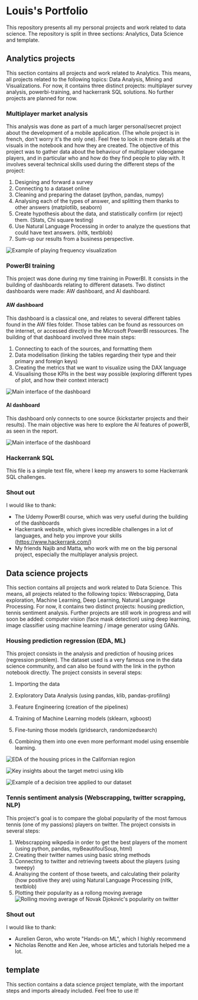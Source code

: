 # Louis's Portfolio

This repository presents all my personal projects and work related to data science. The repository is split in three sections: Analytics, Data Science and template.

## Analytics projects

This section contains all projects and work related to Analytics. This means, all projects related to the following topics: Data Analysis, Mining and Visualizations. 
For now, it contains three distinct projects: multiplayer survey analysis, powerbi-training, and hackerrank SQL solutions. No further projects are planned for now.

### Multiplayer market analysis

This analysis was done as part of a much larger personal/secret project about the development of a mobile application. (The whole project is in french, don't worry it's the only one). Feel free to look in more details at the visuals in the notebook and how they are created.
The objective of this project was to gather data about the behaviour of multiplayer videogame players, and in particular who and how do they find people to play with. It involves several technical skills used during the different steps of the project:

1. Designing and forward a survey
2. Connecting to a dataset online
3. Cleaning and preparing the dataset (python, pandas, numpy)
4. Analysing each of the types of answer, and splitting them thanks to other answers (matplotlib, seaborn)
5. Create hypothesis about the data, and statistically confirm (or reject) them. (Stats, Chi square testing)
6. Use Natural Language Processing in order to analyze the questions that could have text answers. (nltk, textblob)
6. Sum-up our results from a business perspective.


![Example of playing frequency visualization](https://github.com/grillon6u/Data-Science-projects/blob/main/template%26images/images/marketAnalysis.PNG)

### PowerBI training

This project was done during my time training in PowerBI. It consists in the building of dashboards relating to different datasets. Two distinct dashboards were made: AW dashboard, and AI dashboard.

#### AW dashboard

This dashboard is a classical one, and relates to several different tables found in the AW files folder. Those tables can be found as ressources on the internet, or accessed directly in the Microsoft PowerBI ressources.
The building of that dashboard involved three main steps:

1. Connecting to each of the sources, and formatting them
2. Data modelisation (linking the tables regarding their type and their primary and foreign keys)
3. Creating the metrics that we want to visualize using the DAX language
4. Visualising those KPIs in the best way possible (exploring different types of plot, and how their context interact)

![Main interface of the dashboard](https://github.com/grillon6u/Data-Science-projects/blob/main/template%26images/images/pBI_AW.PNG)
#### AI dashboard

This dashboard only connects to one source (kickstarter projects and their results). The main objective was here to explore the AI features of powerBI, as seen in the report.

![Main interface of the dashboard](https://github.com/grillon6u/Data-Science-projects/blob/main/template%26images/images/pBI_AI.PNG)

### Hackerrank SQL

This file is a simple text file, where I keep my answers to some Hackerrank SQL challenges.

### Shout out

I would like to thank:
- The Udemy PowerBI course, which was very useful during the building of the dashboards
- Hackerrank website, which gives incredible challenges in a lot of languages, and help you improve your skills (https://www.hackerrank.com/)
- My friends Najib and Matta, who work with me on the big personal project, especially the multiplayer analysis project.

## Data science projects

This section contains all projects and work related to Data Science. This means, all projects related to the following topics: Webscrapping, Data exploration, Machine Learning, Deep Learning, Natural Language Processing.
For now, it contains two distinct projects: housing prediction, tennis sentiment analysis.
Further projects are still work in progress and will soon be added: computer vision (face mask detection) using deep learning, image classifier using machine learning / image generator using GANs.

### Housing prediction regression (EDA, ML)

This project consists in the analysis and prediction of housing prices (regression problem). The dataset used is a very famous one in the data science community, and can also be found with the link in the python notebook directly.
The project consists in several steps:

1. Importing the data
2. Exploratory Data Analysis (using pandas, klib, pandas-profiling)


3. Feature Engineering (creation of the pipelines)
4. Training of Machine Learning models (sklearn, xgboost)

5. Fine-tuning those models (gridsearch, randomizedsearch)
6. Combining them into one even more performant model using ensemble learning.

![EDA of the housing prices in the Californian region](https://github.com/grillon6u/Data-Science-projects/blob/main/template%26images/images/screenHouse.PNG)

![Key insights about the target metrci using klib](https://github.com/grillon6u/Data-Science-projects/blob/main/template%26images/images/housingEDA.PNG)

![Example of a decision tree applied to our dataset](https://github.com/grillon6u/Data-Science-projects/blob/main/template%26images/images/DecisionTree.PNG)

### Tennis sentiment analysis (Webscrapping, twitter scrapping, NLP)

This project's goal is to compare the global popularity of the most famous tennis (one of my passions) players on twitter. The project consists in several steps:
1. Webscrapping wikpedia in order to get the best players of the moment (using python, pandas, myBeautifoulSoup, html)
2. Creating their twitter names using basic string methods
3. Connecting to twitter and retrieving tweets about the players (using tweepy)
4. Analsying the content of those tweets, and calculating their polarity (how positive they are) using Natural Language Processing (nltk, textblob)
5. Plotting their popularity as a rollong moving average
![Rolling moving average of Novak Djokovic's popularity on twitter](https://github.com/grillon6u/Data-Science-projects/blob/main/template%26images/images/Djokovic.PNG)

### Shout out
I would like to thank:
- Aurelien Geron, who wrote "Hands-on ML", which I highly recommend
- Nicholas Renotte and Ken Jee, whose articles and tutorials helped me a lot.

## template

This section contains a data science project template, with the important steps and imports already included. Feel free to use it!

